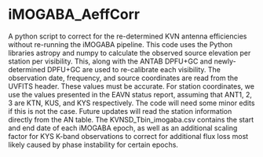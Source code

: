 # iMOGABA_AeffCorr
A python script to correct for the re-determined KVN antenna efficiencies without re-running the iMOGABA pipeline.
This code uses the Python libraries astropy and numpy to calculate the observed source elevation per station per visibility.
This, along with the ANTAB DPFU+GC and newly-determined DPFU+GC are used to re-calibrate each visibility.
The observation date, frequency, and source coordinates are read from the UVFITS header. These values must be accurate. 
For station coordinates, we use the values presented in the EAVN status report, assuming that ANT1, 2, 3 are KTN, KUS, and KYS respectively. The code will need some minor edits if this is not the case. Future updates will read the station information directly from the AN table.
The KVNSD_Tbin_imogaba.csv contains the start and end date of each iMOGABA epoch, as well as an additional scaling factor for KYS K-band observations to correct for additional flux loss most likely caused by phase instability for certain epochs.
